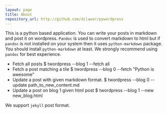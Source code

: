 ```yaml
---
layout: page
title: About
repository_url: http://github.com/dilawar/pywordpress
---
```


This is a python based application. You can write your posts in markdown and
post it on wordpress. `Pandoc` is used to convert markdown to html but if
`pandoc` is not installed on your system then it uses `python-markdown`
package. You should install `python-markdown` at least. We strongly recommend
using `pandoc` for best experience.

- Fetch all posts
    $ twordpress --blog 1 --fetch all
- Fetch a post matching a tile
    $ twordpress --blog 0 --fetch "Python is awesome"
- Update a post with given markdown format.
    $ twordpress --blog 0 --update path_to_new_content.md
- Update a post on blog 1 given html post
    $ twordpress --blog 1 --new new_blog.html

We support `jekyll` post format.
